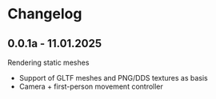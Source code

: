 # Changelog

## 0.0.1a - 11.01.2025

Rendering static meshes

* Support of GLTF meshes and PNG/DDS textures as basis
* Camera + first-person movement controller
